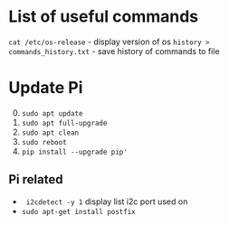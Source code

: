# List of useful commands

`cat /etc/os-release` - display version of os
`history > commands_history.txt` - save history of commands to file


# Update Pi 
0.  `sudo apt update`
0.  `sudo apt full-upgrade`
0.  `sudo apt clean`
0.  `sudo reboot`
0.  `pip install --upgrade pip'`

## Pi related
* ``` i2cdetect -y 1``` display list i2c port used on
* ```sudo apt-get install postfix```

